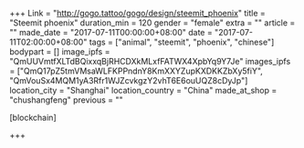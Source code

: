 +++
Link = "http://gogo.tattoo/gogo/design/steemit_phoenix"
title = "Steemit phoenix"
duration_min = 120
gender = "female"
extra = ""
article = ""
made_date = "2017-07-11T00:00:00+08:00"
date = "2017-07-11T02:00:00+08:00"
tags = ["animal", "steemit", "phoenix", "chinese"]
bodypart = []
image_ipfs = "QmUUVmtfXLTdBQixxqBjRHCDXkMLxfFATWX4XpbYq9Y7Je"
images_ipfs = ["QmQ17pZ5tmVMsaWLFKPPndnY8KmXXYZupKXDKKZbXy5fiY", "QmVouSx4MQM1yA3Rfr1WJZcvkgzY2vhT6E6ouUQZ8cDyJp"]
location_city = "Shanghai"
location_country = "China"
made_at_shop = "chushangfeng"
previous = ""

[blockchain]

+++
